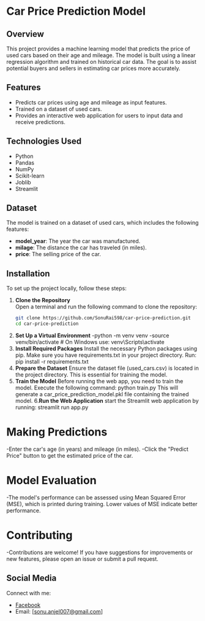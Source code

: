 # Car Price Prediction Model

## Overview

This project provides a machine learning model that predicts the price of used cars based on their age and mileage. The model is built using a linear regression algorithm and trained on historical car data. The goal is to assist potential buyers and sellers in estimating car prices more accurately.

## Features

- Predicts car prices using age and mileage as input features.
- Trained on a dataset of used cars.
- Provides an interactive web application for users to input data and receive predictions.

## Technologies Used

- Python
- Pandas
- NumPy
- Scikit-learn
- Joblib
- Streamlit 

## Dataset

The model is trained on a dataset of used cars, which includes the following features:
- **model_year**: The year the car was manufactured.
- **milage**: The distance the car has traveled (in miles).
- **price**: The selling price of the car.

## Installation

To set up the project locally, follow these steps:

1. **Clone the Repository**  
   Open a terminal and run the following command to clone the repository:
   ```bash
   git clone https://github.com/SonuRai598/car-price-prediction.git
   cd car-price-prediction
2. **Set Up a Virtual Environment**
-python -m venv venv
-source venv/bin/activate  # On Windows use: venv\Scripts\activate
3. **Install Required Packages**
Install the necessary Python packages using pip. Make sure you have requirements.txt in your project directory. Run:
pip install -r requirements.txt
4. **Prepare the Dataset**
Ensure the dataset file (used_cars.csv) is located in the project directory. This is essential for training the model.
5. **Train the Model**
Before running the web app, you need to train the model. Execute the following command:
python train.py
This will generate a car_price_prediction_model.pkl file containing the trained model.
6.**Run the Web Application**
start the Streamlit web application by running:
streamlit run app.py

# Making Predictions
-Enter the car's age (in years) and mileage (in miles).
-Click the "Predict Price" button to get the estimated price of the car.
# Model Evaluation
-The model's performance can be assessed using Mean Squared Error (MSE), which is printed during training. Lower values of MSE indicate better performance.

# Contributing
-Contributions are welcome! If you have suggestions for improvements or new features, please open an issue or submit a pull request.

## Social Media
Connect with me:
- [Facebook](https://www.facebook.com/Sonu_Chamling) 
- Email: [sonu.anjel007@gmail.com]  



